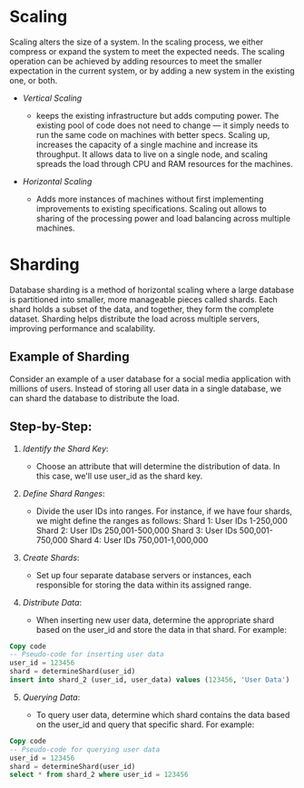 # Scaling 

Scaling alters the size of a system. In the scaling process, we either compress or expand the system to meet the expected needs. The scaling operation can be achieved by adding resources to meet the smaller expectation in the current system, or by adding a new system in the existing one, or both.

* *Vertical Scaling*
  * keeps the existing infrastructure but adds computing power. The existing pool of code does not need to change — it simply needs to run the same code on machines with better specs. Scaling up, increases the capacity of a single machine and increase its throughput. It allows data to live on a single node, and scaling spreads the load through CPU and RAM resources for the machines. 

* *Horizontal Scaling*
  * Adds more instances of machines without first implementing improvements to existing specifications. Scaling out allows to sharing of the processing power and load balancing across multiple machines.
 

# Sharding

Database sharding is a method of horizontal scaling where a large database is partitioned into smaller, more manageable pieces called shards. Each shard holds a subset of the data, and together, they form the complete dataset. Sharding helps distribute the load across multiple servers, improving performance and scalability.

## Example of Sharding

Consider an example of a user database for a social media application with millions of users. Instead of storing all user data in a single database, we can shard the database to distribute the load.

## Step-by-Step:

1. *Identify the Shard Key*:

   * Choose an attribute that will determine the distribution of data. In this case, we'll use user_id as the shard key.

2. *Define Shard Ranges*:

   * Divide the user IDs into ranges. For instance, if we have four shards, we might define the ranges as follows:
     Shard 1: User IDs 1-250,000
     Shard 2: User IDs 250,001-500,000
     Shard 3: User IDs 500,001-750,000
     Shard 4: User IDs 750,001-1,000,000

3. *Create Shards*:

   * Set up four separate database servers or instances, each responsible for storing the data within its assigned range.

4. *Distribute Data*:

   * When inserting new user data, determine the appropriate shard based on the user_id and store the data in that shard. For example:
```sql
Copy code
-- Pseudo-code for inserting user data
user_id = 123456
shard = determineShard(user_id)
insert into shard_2 (user_id, user_data) values (123456, 'User Data')
```

5. *Querying Data*:

   * To query user data, determine which shard contains the data based on the user_id and query that specific shard. For example:
```sql
Copy code
-- Pseudo-code for querying user data
user_id = 123456
shard = determineShard(user_id)
select * from shard_2 where user_id = 123456
```

